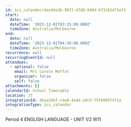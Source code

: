 ```yaml
---
id: ics_calender/dacd4a3b-9972-47d8-840d-b732014f1ef3
start:
  date: null
  dateTime: '2023-12-01T03:15:00.000Z'
  timeZone: Australia/Melbourne
end:
  date: null
  dateTime: '2023-12-01T04:30:00.000Z'
  timeZone: Australia/Melbourne
recurrence: null
recurringEventId: null
attendees:
  - optional: false
    email: Mrs Carole Moffat
    organizer: false
    self: false
attachments: []
calendarId: School Timetable
location: J7
integrationId: d6aa3dbf-c4e0-4a4d-a9c9-75f6905f471a
integrationType: ics_calendar
---
```

Period 4
ENGLISH LANGUAGE - UNIT 1/2 W11